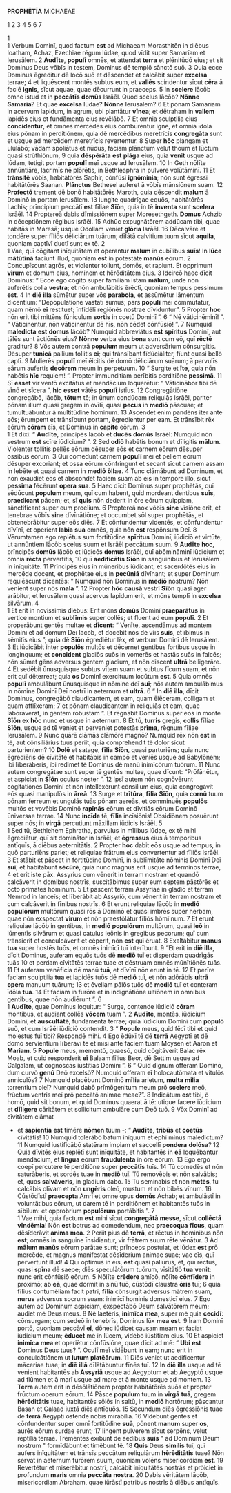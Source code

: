 **PROPHĒTĪA** MICHAEAE

1 2 3 4 5 6 7

1  
1 Verbum Dominī, quod factum **est** ad Michaeam Morasthitēn in diēbus Ioatham, Achaz, Ezechiae rēgum Iūdae, quod vīdit super Samarīam et Ierusālem.
2 **Audīte**, **populī** omnēs,
et attendat **terra** et plēnitūdō eius;
et sit Dominus Deus vōbīs in testem,
Dominus dē templō sānctō suō.
3 Quia ecce Dominus ēgreditur dē locō suō
et dēscendet et calcābit
super **excelsa** terrae;
4 et liquēscent montēs subtus eum,
et **vallēs** scindentur
sīcut **cēra** ā faciē **ignis**,
sīcut aquae, quae dēcurrunt in praeceps.
5 In **scelere** Iācōb omne istud
et in **peccātīs** **domūs** Isrāēl.
Quod scelus Iācōb?
**Nōnne** **Samarīa**?
Et quae **excelsa** Iūdae?
**Nōnne** Ierusālem?
6 Et pōnam Samarīam in acervum lapidum,
in agrum, ubi plantātur **vīnea**;
et dētraham in **vallem** lapidēs eius
et fundāmenta eius revēlābō.
7 Et omnia sculptilia eius **concidentur**,
et omnēs mercēdēs eius combūrentur igne,
et omnia īdōla eius pōnam in perditiōnem,
quia dē mercēdibus meretrīcis **congregāta** sunt
et usque ad mercēdem meretrīcis revertentur.
8 Super **hōc** plangam et ululābō;
vādam spoliātus et nūdus,
faciam plānctum velut thoum
et lūctum quasi strūthiōnum,
9 quia **dēspērāta** **est** **plāga** eius,
quia **venit** usque ad Iūdam,
tetigit portam **populī** meī
usque ad Ierusālem.
10 In Geth nōlīte annūntiāre,
lacrimīs nē plōrētis,
in Bethleaphra in pulvere volūtāminī.
11 Et **trānsitē** vōbīs, habitātōrēs Saphir,
cōnfūsī **ignōminia**;
nōn sunt ēgressī habitātōrēs Saanan.
**Plānctus** Bethesel
auferet ā vōbīs mānsiōnem suam.
12 **Profectō** trement dē bonō
habitātōrēs Maroth,
quia dēscendit **malum** ā Dominō
in portam Ierusālem.
13 Iungite quadrīgae equōs, habitātōrēs Lachis;
prīncipium peccātī **est** fīliae **Sīōn**,
quia in tē **inventa** sunt **scelera** Isrāēl.
14 Proptereā dabis dīmissiōnem
super Moresethgeth.
**Domus** Achzib in dēceptiōnem
rēgibus Isrāēl.
15 Adhūc expugnātōrem addūcam tibi,
quae habitās in Maresā;
usque Odollam veniet
**glōria** Isrāēl.
16 Dēcalvāre et tondēre
super fīliōs dēliciārum tuārum;
dīlātā calvitium tuum sīcut **aquila**, quoniam captīvī ductī sunt ex tē.
2  
1 Vae, quī cōgitant inīquitātem
et operantur **malum** in cubīlibus **suīs**!
In **lūce** **mātūtīnā** faciunt illud,
quoniam **est** in potestāte **manūs** eōrum.
2 Concupīscunt agrōs, et violenter tollunt,
domōs, et rapiunt.
Et opprimunt **virum** et domum eius,
hominem et hērēditātem eius.
3 Idcircō haec dīcit Dominus:
“ Ecce ego cōgitō
super familiam istam **mālum**,
unde nōn auferētis
colla **vestra**;
et nōn ambulābitis ērēctī,
quoniam tempus pessimum **est**.
4 In **diē** **illa**
sūmētur super vōs **parabola**,
et assūmētur lāmentum dīcentium: “Dēpopulātiōne vastātī sumus;
pars **populī** meī commūtātur,
quam nēmō **eī** restituet;
īnfidēlī regiōnēs nostrae dīviduntur”.
5 Propter **hoc** nōn erit tibi
mittēns fūniculum **sortis**
in coetū Dominī ”.
6 “ Nē vāticinēminī! ”. “ Vāticinentur,
nōn vāticinentur dē hīs,
nōn cēdet cōnfūsiō! ”.
7 Numquid **maledicta** **est** **domus** Iācōb?
Numquid abbreviātus **est** **spīritus** Dominī,
aut tālēs sunt āctiōnēs eius?
**Nōnne** verba eius **bona** sunt
cum eō, quī **rēctē** graditur?
8 Vōs autem contrā **populum** meum
ut adversārium cōnsurgitis.
Dēsuper **tunicā** pallium tollitis **eī**;
quī trānsībant fīdūciāliter,
fīunt quasi bellō captī.
9 Mulierēs **populī** meī ēicitis
dē domō dēliciārum suārum;
ā parvulīs eārum aufertis
**decōrem** meum in perpetuum.
10 “ Surgite et **īte**,
quia nōn habētis **hīc** requiem! ”.
Propter immunditiam perībitis
perditiōne **pessimā**.
11 Sī **esset** vir ventō excitātus
et mendācium loquerētur:
“ Vāticinābor tibi dē vīnō et sīcera ”,
**hic** **esset** vātēs **populī** istīus.
12 Congregātiōne congregābō, Iācōb, **tōtum** tē;
in ūnum condūcam reliquiās Isrāēl,
pariter pōnam illum quasi gregem in ovīlī,
quasi **pecus** in **mediō** pāscuae;
et tumultuābuntur ā multitūdine hominum.
13 Ascendet enim pandēns iter ante eōs;
ērumpent et trānsībunt portam, ēgredientur per eam.
Et trānsībit rēx eōrum **cōram** eīs,
et Dominus in **capite** eōrum.
3  
1 Et dīxī:
“ **Audīte**, prīncipēs Iācōb
et **ducēs** **domūs** Isrāēl:
Numquid nōn vestrum **est** scīre iūdicium? ”.
2 Sed **odiō** habētis bonum et dīligitis **mālum**.
Violenter tollitis pellēs eōrum dēsuper eōs
et carnem eōrum dēsuper ossibus eōrum.
3 Quī comedunt carnem **populī** meī
et pellem eōrum dēsuper excoriant; et ossa eōrum cōnfringunt
et secant sīcut carnem assam in lebēte
et quasi carnem in **mediō** **ōllae**.
4 Tunc clāmābunt ad Dominum,
et nōn exaudiet eōs
et abscondet faciem suam ab eīs
in tempore illō,
sīcut **pessima** fēcērunt **opera** **sua**.
5 Haec dīcit Dominus super prophētās,
quī sēdūcunt **populum** meum,
quī cum habent, quid mordeant dentibus **suīs**,
**praedicant** pācem;
et, sī **quis** nōn dederit in ōre eōrum quippiam,
sānctificant super eum proelium.
6 Proptereā nox vōbīs **sine** vīsiōne erit,
et tenebrae vōbīs **sine** dīvīnātiōne; et occumbet sōl super prophētās,
et obtenebrābitur super eōs diēs.
7 Et cōnfundentur videntēs,
et cōnfundentur dīvīnī,
et operient **labia** **sua** omnēs,
quia nōn **est** respōnsum Deī.
8 Vērumtamen ego replētus sum
fortitūdine **spīritus** Dominī,
iūdiciō et virtūte,
ut annūntiem Iācōb scelus suum
et Isrāēl peccātum suum.
9 **Audīte** **hoc**, prīncipēs **domūs** Iācōb
et iūdicēs **domus** Isrāēl,
quī abōmināminī iūdicium
et omnia **rēcta** pervertitis,
10 quī **aedificātis** **Sīōn** in sanguinibus
et Ierusālem in inīquitāte.
11 Prīncipēs eius in mūneribus iūdicant,
et sacerdōtēs eius in mercēde docent,
et prophētae eius in **pecūniā** dīvīnant;
et super Dominum requiēscunt dīcentēs:
“ Numquid nōn Dominus in **mediō** nostrum?
Nōn venient super nōs **mala** ”.
12 Propter **hōc** **causā** vestrī
**Sīōn** quasi ager arābitur,
et Ierusālem quasi acervus lapidum erit,
et mōns templī in **excelsa** silvārum.
4  
1 Et erit in novissimīs diēbus:
Erit mōns **domūs** Dominī
**praeparātus** in vertice montium
et **sublīmis** super collēs;
et fluent ad eum **populī**.
2 Et properābunt gentēs multae et **dīcent**:
“ Venīte, ascendāmus ad montem Dominī
et ad domum Deī Iācōb,
et docēbit nōs dē viīs **suīs**,
et ībimus in sēmitīs eius ”;
quia dē **Sīōn** ēgrediētur lēx,
et verbum Dominī dē Ierusālem.
3 Et iūdicābit inter **populōs** multōs
et dēcernet gentibus fortibus usque in longinquum;
et **concident** gladiōs suōs in vomerēs
et hastās suās in falcēs;
nōn sūmet gēns adversus gentem gladium,
et nōn discent **ultrā** belligerāre.
4 Et sedēbit ūnusquisque subtus vītem suam
et subtus fīcum suam,
et nōn erit quī dēterreat;
quia **os** Dominī exercituum locūtum **est**.
5 Quia omnēs **populī** ambulābunt
ūnusquisque in nōmine deī **suī**;
nōs autem ambulābimus in nōmine Dominī
Deī nostrī in aeternum et **ultrā**.
6 “ In **diē** **illa**, dīcit Dominus,
congregābō claudicantem,
et eam, quam ēiēceram, colligam
et quam afflīxeram;
7 et pōnam claudicantem in reliquiās
et eam, quae labōrāverat, in gentem rōbustam ”.
Et rēgnābit Dominus super eōs in monte **Sīōn**
ex **hōc** nunc et usque in aeternum.
8 Et tū, **turris** gregis,
**collis** fīliae **Sīōn**,
usque ad tē veniet et perveniet
potestās **prīma**,
rēgnum fīliae Ierusālem.
9 Nunc quārē clāmās clāmōre magnō?
Numquid rēx nōn **est** in tē,
aut cōnsiliārius tuus periit,
quia comprehendit tē dolor sīcut parturientem?
10 **Dolē** et satage,
**fīlia** **Sīōn**, quasi parturiēns;
quia nunc ēgrediēris dē cīvitāte
et habitābis in campō
et veniēs usque ad Babylōnem;
ibi līberāberis,
ibi redimet tē Dominus
dē manū inimīcōrum tuōrum.
11 Nunc autem congregātae sunt super tē
gentēs multae,
quae dīcunt: “Prōfānētur,
et aspiciat in **Sīōn** oculus noster ”.
12 Ipsī autem nōn cognōvērunt
cōgitātiōnēs Dominī
et nōn intellēxērunt cōnsilium eius,
quia congregāvit eōs quasi manipulōs in **āreā**.
13 Surge et **trītūra**, **fīlia** **Sīōn**,
quia **cornū** tuum pōnam ferreum
et ungulās tuās pōnam aereās,
et comminuēs **populōs** multōs
et vovēbis Dominō **rapīnās** eōrum
et dīvitiās eōrum Dominō ūniversae terrae.
14 Nunc **incīde** tē, **fīlia** incīsiōnis!
Obsidiōnem posuērunt super nōs;
in **virgā** percutiunt
māxillam iūdicis Isrāēl.
5  
1 Sed tū, Bethlehem Ephratha,
parvulus in mīlibus Iūdae,
ex tē mihi ēgrediētur,
quī sit dominātor in Isrāēl;
et **ēgressus** eius ā temporibus antīquīs,
ā diēbus aeternitātis.
2 Propter **hoc** dabit eōs
usque ad tempus, in quō parturiēns pariet;
et reliquiae frātrum eius
convertentur ad fīliōs Isrāēl.
3 Et stābit et pāscet in fortitūdine Dominī,
in sublīmitāte nōminis Dominī Deī **suī**;
et habitābunt **sēcūrē**, quia nunc magnus erit
usque ad terminōs terrae,
4 et erit iste pāx.
Assyrius cum vēnerit in terram nostram
et quandō calcāverit in domibus nostrīs,
suscitābimus super eum septem pāstōrēs
et octo primātēs hominum.
5 Et pāscent terram Assyriae in gladiō et terram Nemrod in lanceīs;
et līberābit ab Assyriō,
cum vēnerit in terram nostram
et cum calcāverit in fīnibus nostrīs.
6 Et erunt reliquiae Iācōb
in **mediō** **populōrum** multōrum
quasi rōs ā Dominō
et quasi imbrēs super herbam,
quae nōn exspectat **virum**
et nōn praestōlātur fīliōs hōmī num. 
7 Et erunt reliquiae Iācōb in gentibus,
in **mediō** **populōrum** multōrum,
quasi **leō** in iūmentīs silvārum
et quasi catulus leōnis in gregibus pecorum;
quī cum trānsierit et conculcāverit et cēperit,
nōn **est** quī ēruat.
8 Exaltābitur **manus** **tua** super hostēs tuōs,
et omnēs inimīcī tuī interībunt.
9 “Et erit in **diē** **illa**,
dīcit Dominus,
auferam equōs tuōs dē **mediō** tuī
et disperdam quadrīgās tuās
10 et perdam cīvitātēs terrae tuae
et dēstruam omnēs mūnītiōnēs tuās.
11 Et auferam venēficia dē manū **tuā**,
et dīvīnī nōn erunt in tē.
12 Et perīre faciam sculptilia **tua**
et lapidēs tuōs dē **mediō** tuī,
et nōn adōrābis **ultrā**
**opera** manuum tuārum;
13 et ēvellam pālōs tuōs dē **mediō** tuī
et conteram īdōla **tua**.
14 Et faciam in furōre
et in indignātiōne ultiōnem
in omnibus gentibus,
quae nōn audiērunt ”.
6  
1 **Audīte**, quae Dominus loquitur:
“ Surge, contende iūdiciō **cōram** montibus,
et audiant collēs **vōcem** tuam ”.
2 **Audīte**, montēs, iūdicium Dominī,
et **auscultātē**, fundāmenta terrae;
quia iūdicium Dominī cum **populō** suō,
et cum Isrāēl iūdiciō contendit.
3 “ **Popule** meus, quid fēcī tibi
et quid molestus fuī tibi?
Respondē mihi.
4 Ego ēdūxī tē dē **terrā** Aegyptī
et dē domō servientium līberāvī tē
et mīsī ante faciem tuam Moysēn
et Aarōn et **Mariam**.
5 **Popule** meus, mementō, quaesō,
quid cōgitāverit Balac rēx Moab,
et quid responderit **eī** Balaam fīlius Beor,
dē Settim usque ad Galgalam,
ut cognōscās iūstitiās Dominī ”.
6 “ Quid dignum offeram Dominō,
dum curvō **genū** Deō excelsō?
Numquid offeram **eī** holocautōmata
et vitulōs anniculōs?
7 Numquid placēbunt Dominō **mīlia** arietum,
**multa** **milia** torrentium oleī?
Numquid dabō prīmōgenitum meum prō **scelere** meō,
frūctum ventris meī prō peccātō animae meae?”.
8 Indicātum **est** tibi, ō homō, quid sit bonum,
et quid Dominus quaerat ā tē:
utique facere iūdicium et **dīligere** cāritātem
et sollicitum ambulāre cum Deō tuō.
9 Vōx Dominī ad cīvitātem clāmat
- et **sapientia** **est** timēre **nōmen** tuum -:
“ **Audīte**, **tribūs** et **coetūs** cīvitātis!
10 Numquid tolerābō batum inīquum
et ephī minus maledictum?
11 Numquid iustificābō statēram impiam
et saccellī **pondera** **dolōsa**?
12 Quia dīvitēs eius replētī sunt inīquitāte,
et habitantēs in **eā** loquēbantur mendācium,
et **lingua** eōrum **fraudulenta** in ōre eōrum.
13 Ego ergō coepī percutere tē
perditiōne super **peccātīs** tuīs.
14 Tū comedēs et nōn saturāberis,
et sordēs tuae in **mediō** tuī.
Tū removēbis et nōn salvābis;
et, quōs **salvāverīs**, in gladium dabō. 
15 Tū sēminābis et nōn **mētēs**,
tū calcābis olīvam et nōn **ungēris** oleō,
mustum et nōn bibēs vīnum.
16 Cūstōdīstī **praecepta** Amrī
et omne opus **domūs** Achab;
et ambulāstī in voluntātibus eōrum,
ut darem tē in perditiōnem
et habitantēs tuōs in sībilum:
et opprobrium **populōrum** portābitis ”.
7  
1 Vae mihi, quia factum **est** mihi
sīcut **congregātā** **messe**,
sīcut **collēctā** **vīndēmia**!
Nōn **est** botrus ad comedendum,
nec **praecoqua** **fīcus**, quam dēsīderāvit **anima** **mea**.
2 Periit pius dē **terrā**,
et rēctus in hominibus nōn **est**;
omnēs in sanguine īnsidiantur,
vir frātrem suum rēte vēnātur.
3 Ad **mālum** **manūs** eōrum parātae sunt;
prīnceps postulat,
et iūdex **est** prō mercēde,
et magnus manifestat dēsīderium animae suae;
vae eīs, quī pervertunt illud!
4 Quī optimus in eīs, **est** quasi paliūrus,
et, quī rēctus, quasi **spīna** dē saepe; diēs speculātōrum tuōrum, vīsitātiō **tua** **venit**:
nunc erit cōnfūsiō eōrum.
5 Nōlīte **crēdere** amīcō,
nōlīte **cōnfīdere** in proximō;
ab **eā**, quae dormit in sinū tuō,
cūstōdī claustra **ōris** tuī;
6 quia fīlius contumēliam facit patrī,
**fīlia** cōnsurgit adversus mātrem suam,
**nurus** adversus socrum suam:
inimīcī hominis domesticī eius.
7 Ego autem ad Dominum aspiciam,
exspectābō Deum salvātōrem meum; audiet mē Deus meus.
8 Nē laetēris, **inimīca** **mea**, super mē
quia **cecidī**: cōnsurgam;
cum sedeō in tenebrīs,
Dominus lūx **mea** **est**.
9 Īram Dominī portō,
quoniam peccāvī **eī**,
dōnec iūdicet causam meam
et faciat iūdicium meum;
**ēducet** mē in lūcem,
vidēbō iūstitiam eius.
10 Et aspiciet **inimīca** **mea**
et operiētur cōnfūsiōne,
quae dīcit ad mē:
“ **Ubi** **est** Dominus Deus tuus? ”.
Oculī meī vidēbunt in eam;
nunc erit in conculcātiōnem
ut **lutum** **platēārum**.
11 Diēs veniet ut aedificentur māceriae tuae;
in **diē** **illā** dīlātābuntur fīnēs tuī.
12 In **diē** **illa** usque ad tē venient
habitantēs ab **Assyriā** usque ad Aegyptum
et ab Aegyptō usque ad flūmen
et ā marī usque ad mare
et ā monte usque ad montem.
13 **Terra** autem erit in dēsōlātiōnem
propter habitātōrēs suōs
et propter frūctum operum eōrum.
14 Pāsce **populum** tuum in **virgā** **tuā**,
gregem **hērēditātis** tuae,
habitantēs sōlōs in saltū,
in **mediō** hortōrum;
pāscantur Basan et Galaad
iuxtā diēs antīquōs.
15 Secundum diēs ēgressiōnis tuae dē **terrā** Aegyptī
ostende nōbīs mīrābilia.
16 Vidēbunt gentēs et cōnfundentur
super omnī fortitūdine **suā**,
pōnent **manum** super **os**,
aurēs eōrum surdae erunt;
17 lingent pulverem sīcut serpēns,
velut rēptilia terrae.
Trementēs exībunt dē aedibus **suīs** " ad Dominum Deum nostrum "
formīdābunt et timēbunt tē.
18 **Quis** Deus **similis** tuī,
quī aufers inīquitātem
et trānsīs peccātum
reliquiārum **hērēditātis** tuae?
Nōn servat in aeternum furōrem suum,
quoniam volēns misericordiam **est**.
19 Revertētur et miserēbitur nostrī,
calcābit inīquitātēs nostrās
et prōiciet in profundum **maris**
omnia **peccāta** **nostra**.
20 Dabis vēritātem Iācōb,
misericordiam Abraham,
quae iūrāstī patribus nostrīs
ā diēbus antīquīs.
